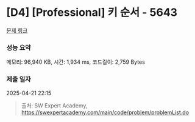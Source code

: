 # [D4] [Professional] 키 순서 - 5643 

[문제 링크](https://swexpertacademy.com/main/code/problem/problemDetail.do?contestProbId=AWXQsLWKd5cDFAUo) 

### 성능 요약

메모리: 96,940 KB, 시간: 1,934 ms, 코드길이: 2,759 Bytes

### 제출 일자

2025-04-21 22:15



> 출처: SW Expert Academy, https://swexpertacademy.com/main/code/problem/problemList.do